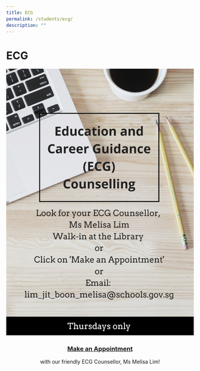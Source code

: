```yaml
---
title: ECG
permalink: /students/ecg/
description: ""
---
```

# ECG

![](/images/Our%20BBSS%20Experience/BBSS%20Student%20Wellbeing/Student/ECG%20Poster%202019.jpg)

### **<center><a href="https://go.gov.sg/ecg-msmel" target="_blank">Make an Appointment</a></center>**

<center>with our friendly ECG Counsellor, Ms Melisa Lim!</center>

